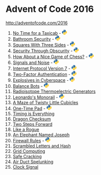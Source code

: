 # Advent of Code 2016

http://adventofcode.com/2016

1. [No Time for a Taxicab](http://adventofcode.com/2016/day/1) - [![Python](/images/python.png)](01/one.py)
2. [Bathroom Security](http://adventofcode.com/2016/day/2) - [![Python](/images/python.png)](02/two.py)
3. [Squares With Three Sides](http://adventofcode.com/2016/day/3) - [![Python](/images/python.png)](03/three.py)
4. [Security Through Obscurity](http://adventofcode.com/2016/day/4) - [![Python](/images/python.png)](04/four.py)
5. [How About a Nice Game of Chess?](http://adventofcode.com/2016/day/5) - [![Python](/images/python.png)](05/five.py)
6. [Signals and Noise](http://adventofcode.com/2016/day/6) - [![Python](/images/python.png)](06/six.py)
7. [Internet Protocol Version 7](http://adventofcode.com/2016/day/7) - [![Python](/images/python.png)](07/seven.py)
8. [Two-Factor Authentication](http://adventofcode.com/2016/day/8) - [![Python](/images/python.png)](08/eight.py)
9. [Explosives in Cyberspace](http://adventofcode.com/2016/day/9) - [![Python](/images/python.png)](09/nine.py)
10. [Balance Bots](http://adventofcode.com/2016/day/10) - [![Python](/images/python.png)](10/ten.py)
11. [Radioisotope Thermoelectric Generators](http://adventofcode.com/2016/day/11)
12. [Leonardo's Monorail](http://adventofcode.com/2016/day/12) - [![Python](/images/python.png)](12/twelve.py)
13. [A Maze of Twisty Little Cubicles](http://adventofcode.com/2016/day/13)
14. [One-Time Pad](http://adventofcode.com/2016/day/14) - [![Python](/images/python.png)](14/fourteen.py)
15. [Timing is Everything](http://adventofcode.com/2016/day/15)
16. [Dragon Checksum](http://adventofcode.com/2016/day/16)
17. [Two Steps Forward](http://adventofcode.com/2016/day/17)
18. [Like a Rogue](http://adventofcode.com/2016/day/18)
19. [An Elephant Named Joseph](http://adventofcode.com/2016/day/19)
20. [Firewall Rules](http://adventofcode.com/2016/day/20) - [![Python](/images/python.png)](20/twenty.py)
21. [Scrambled Letters and Hash](http://adventofcode.com/2016/day/21)
22. [Grid Computing](http://adventofcode.com/2016/day/22)
23. [Safe Cracking](http://adventofcode.com/2016/day/23)
24. [Air Duct Spelunking](http://adventofcode.com/2016/day/24)
25. [Clock Signal](http://adventofcode.com/2016/day/25)
